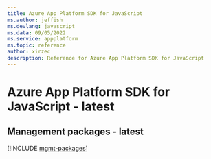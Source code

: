 ```yaml
---
title: Azure App Platform SDK for JavaScript
ms.author: jeffish
ms.devlang: javascript
ms.data: 09/05/2022
ms.service: appplatform
ms.topic: reference
author: xirzec
description: Reference for Azure App Platform SDK for JavaScript
---
```

# Azure App Platform SDK for JavaScript - latest

## Management packages - latest
[!INCLUDE [mgmt-packages](app-platform-mgmt-index.md)]